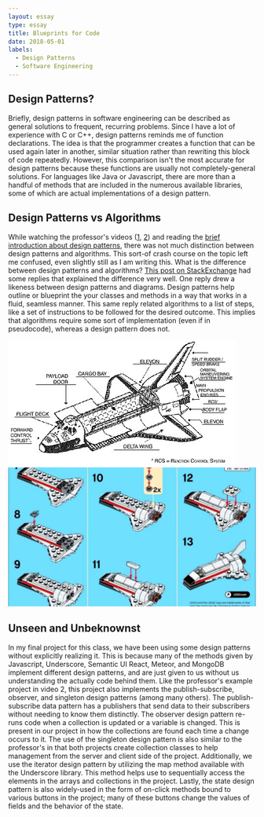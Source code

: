 ```yaml
---
layout: essay
type: essay
title: Blueprints for Code
date: 2018-05-01
labels:
  - Design Patterns
  - Software Engineering
---
```


## Design Patterns?

Briefly, design patterns in software engineering can be described as general solutions to frequent, recurring problems. Since I have a lot of experience with C or C++, design patterns reminds me of function declarations. The idea is that the programmer creates a function that can be used again later in another, similar situation rather than rewriting this block of code repeatedly. However, this comparison isn't the most accurate for design patterns because these functions are usually not completely-general solutions. For languages like Java or Javascript, there are more than a handful of methods that are included in the numerous available libraries, some of which are actual implementations of a design pattern.

## Design Patterns vs Algorithms

While watching the professor's videos (<a href='https://www.youtube.com/watch?v=Z2yjimK_MJU'>1</a>, <a href='https://www.youtube.com/watch?v=yP-t44HBCPQ'>2</a>)
and reading the <a href='https://sourcemaking.com/design_patterns'>brief introduction about design patterns</a>, there was not much distinction between design patterns and algorithms. This sort-of crash course on the topic left me confused, even slightly still as I am writing this. What is the difference between design patterns and algorithms? <a href='https://softwareengineering.stackexchange.com/questions/92179/does-it-make-sense-to-ask-what-is-the-difference-between-design-pattern-and-al'>This post on StackExchange</a> had some replies that explained the difference very well. One reply drew a likeness between design patterns and diagrams. Design patterns help outline or blueprint the your classes and methods in a way that works in a fluid, seamless manner. This same reply related algorithms to a list of steps, like a set of instructions to be followed for the desired outcome. This implies that algorithms require some sort of implementation (even if in pseudocode), whereas a design pattern does not.

<div class="ui medium centered rounded images">
    <img class="ui image" src="../images/design-patterns/design_patterns-diagram.png">
    <img class="ui image" src="../images/design-patterns/design_patterns-instructions.png">
</div>

## Unseen and Unbeknownst

In my final project for this class, we have been using some design patterns without explicitly realizing it. This is because many of the methods given by Javascript, Underscore, Semantic UI React, Meteor, and MongoDB implement different design patterns, and are just given to us without us understanding the actually code behind them. Like the professor's example project in video 2, this project also implements the publish-subscribe, observer, and singleton design patterns (among many others). The publish-subscribe data pattern has a publishers that send data to their subscribers without needing to know them distinctly. The observer design pattern re-runs code when a collection is updated or a variable is changed. This is present in our project in how the collections are found each time a change occurs to it. The use of the singleton design pattern is also similar to the professor's in that both projects create collection classes to help management from the server and client side of the project. Additionally, we use the iterator design pattern by utilizing the map method available with the Underscore library. This method helps use to sequentially access the elements in the arrays and collections in the project. Lastly, the state design pattern is also widely-used in the form of on-click methods bound to various buttons in the project; many of these buttons change the values of fields and the behavior of the state.